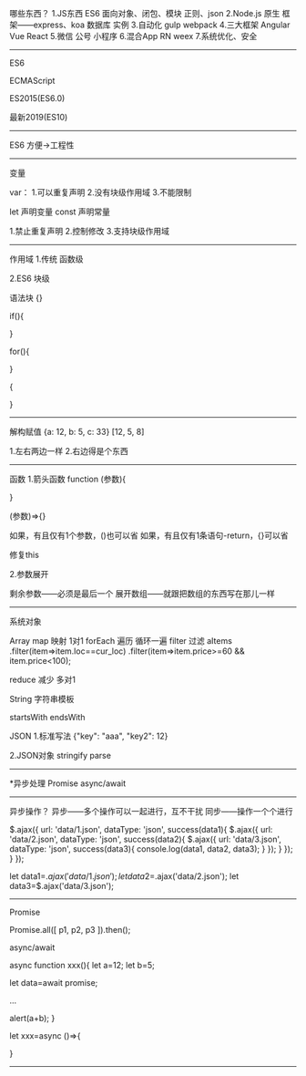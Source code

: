 哪些东西？
1.JS东西
  ES6
  面向对象、闭包、模块
  正则、json
2.Node.js
  原生
  框架——express、koa
  数据库
  实例
3.自动化
  gulp
  webpack
4.三大框架
  Angular
  Vue
  React
5.微信
  公号
  小程序
6.混合App
  RN
  weex
7.系统优化、安全

--------------------------------------------------------------------------------

ES6

ECMAScript

ES2015(ES6.0)

最新2019(ES10)

--------------------------------------------------------------------------------

ES6
方便->工程性

--------------------------------------------------------------------------------

变量

var：
1.可以重复声明
2.没有块级作用域
3.不能限制

let   声明变量
const 声明常量

1.禁止重复声明
2.控制修改
3.支持块级作用域

--------------------------------------------------------------------------------

作用域
1.传统
  函数级

2.ES6
  块级

语法块
{}

if(){

}

for(){

}

{

}

--------------------------------------------------------------------------------

解构赋值
{a: 12, b: 5, c: 33}
[12, 5, 8]

1.左右两边一样
2.右边得是个东西

--------------------------------------------------------------------------------

函数
1.箭头函数
function (参数){

}

(参数)=>{}

如果，有且仅有1个参数，()也可以省
如果，有且仅有1条语句-return，{}可以省


修复this


2.参数展开

剩余参数——必须是最后一个
展开数组——就跟把数组的东西写在那儿一样

--------------------------------------------------------------------------------

系统对象

Array
  map       映射    1对1
  forEach   遍历    循环一遍
  filter    过滤
    aItems
    .filter(item=>item.loc==cur_loc)
    .filter(item=>item.price>=60 && item.price<100);

  reduce    减少    多对1

String
  字符串模板

  startsWith
  endsWith

JSON
1.标准写法
{"key": "aaa", "key2": 12}

2.JSON对象
stringify
parse

--------------------------------------------------------------------------------

*异步处理
Promise
async/await

--------------------------------------------------------------------------------

异步操作？
异步——多个操作可以一起进行，互不干扰
同步——操作一个个进行


$.ajax({
  url: 'data/1.json',
  dataType: 'json',
  success(data1){
    $.ajax({
      url: 'data/2.json',
      dataType: 'json',
      success(data2){
        $.ajax({
          url: 'data/3.json',
          dataType: 'json',
          success(data3){
            console.log(data1, data2, data3);
          }
        });
      }
    });
  }
});

let data1=$.ajax('data/1.json');
let data2=$.ajax('data/2.json');
let data3=$.ajax('data/3.json');

--------------------------------------------------------------------------------

Promise

Promise.all([
  p1,
  p2,
  p3
]).then();

async/await

async function xxx(){
  let a=12;
  let b=5;

  let data=await promise;

  ...

  alert(a+b);
}

let xxx=async ()=>{

}



--------------------------------------------------------------------------------
